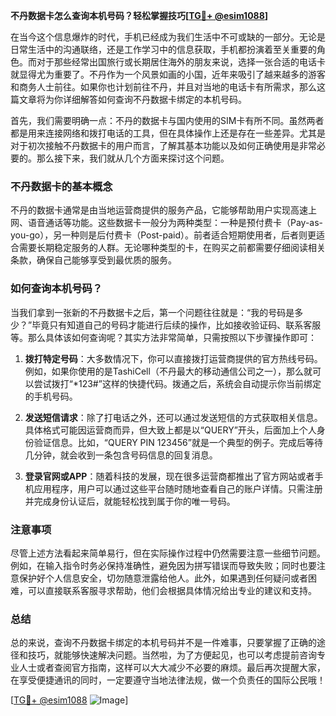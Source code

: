 **不丹数据卡怎么查询本机号码？轻松掌握技巧[[TG💪+ @esim1088](https://t.me/s/esim1088)]**

在当今这个信息爆炸的时代，手机已经成为我们生活中不可或缺的一部分。无论是日常生活中的沟通联络，还是工作学习中的信息获取，手机都扮演着至关重要的角色。而对于那些经常出国旅行或长期居住海外的朋友来说，选择一张合适的电话卡就显得尤为重要了。不丹作为一个风景如画的小国，近年来吸引了越来越多的游客和商务人士前往。如果你也计划前往不丹，并且对当地的电话卡有所需求，那么这篇文章将为你详细解答如何查询不丹数据卡绑定的本机号码。

首先，我们需要明确一点：不丹的数据卡与国内使用的SIM卡有所不同。虽然两者都是用来连接网络和拨打电话的工具，但在具体操作上还是存在一些差异。尤其是对于初次接触不丹数据卡的用户而言，了解其基本功能以及如何正确使用是非常必要的。那么接下来，我们就从几个方面来探讨这个问题。

### 不丹数据卡的基本概念

不丹的数据卡通常是由当地运营商提供的服务产品，它能够帮助用户实现高速上网、语音通话等功能。这些数据卡一般分为两种类型：一种是预付费卡（Pay-as-you-go），另一种则是后付费卡（Post-paid）。前者适合短期使用者，后者则更适合需要长期稳定服务的人群。无论哪种类型的卡，在购买之前都需要仔细阅读相关条款，确保自己能够享受到最优质的服务。

### 如何查询本机号码？

当我们拿到一张新的不丹数据卡之后，第一个问题往往就是：“我的号码是多少？”毕竟只有知道自己的号码才能进行后续的操作，比如接收验证码、联系客服等。那么具体该如何查询呢？其实方法非常简单，只需按照以下步骤操作即可：

1. **拨打特定号码**：大多数情况下，你可以直接拨打运营商提供的官方热线号码。例如，如果你使用的是TashiCell（不丹最大的移动通信公司之一），那么就可以尝试拨打“*123#”这样的快捷代码。拨通之后，系统会自动提示你当前绑定的手机号码。

2. **发送短信请求**：除了打电话之外，还可以通过发送短信的方式获取相关信息。具体格式可能因运营商而异，但大致上都是以“QUERY”开头，后面加上个人身份验证信息。比如，“QUERY PIN 123456”就是一个典型的例子。完成后等待几分钟，就会收到一条包含号码信息的回复消息。

3. **登录官网或APP**：随着科技的发展，现在很多运营商都推出了官方网站或者手机应用程序，用户可以通过这些平台随时随地查看自己的账户详情。只需注册并完成身份认证后，就能轻松找到属于你的唯一号码。

### 注意事项

尽管上述方法看起来简单易行，但在实际操作过程中仍然需要注意一些细节问题。例如，在输入指令时务必保持准确性，避免因为拼写错误而导致失败；同时也要注意保护好个人信息安全，切勿随意泄露给他人。此外，如果遇到任何疑问或者困难，可以直接联系客服寻求帮助，他们会根据具体情况给出专业的建议和支持。

### 总结

总的来说，查询不丹数据卡绑定的本机号码并不是一件难事，只要掌握了正确的途径和技巧，就能够快速解决问题。当然啦，为了方便起见，也可以考虑提前咨询专业人士或者查阅官方指南，这样可以大大减少不必要的麻烦。最后再次提醒大家，在享受便捷通讯的同时，一定要遵守当地法律法规，做一个负责任的国际公民哦！

[[TG💪+ @esim1088](https://t.me/s/esim1088) ![Image](https://i.postimg.cc/4NQfJmqS/Snipaste-2025-05-13-00-14-12.png)]